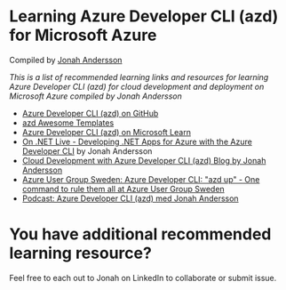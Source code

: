 # Learning Azure Developer CLI (azd) for Microsoft Azure
Compiled by [Jonah Andersson](https://www.linkedin.com/in/jonahandersson/)

*This is a list of recommended learning links and resources for learning Azure Developer CLI (azd) for cloud development and deployment on Microsoft Azure compiled by Jonah Andersson*

- [Azure Developer CLI (azd) on GitHub](https://github.com/azure/awesome-azd)
- [azd Awesome Templates](https://azure.github.io/awesome-azd/)
- [Azure Developer CLI (azd) on Microsoft Learn](https://learn.microsoft.com/en-us/azure/developer/azure-developer-cli/?WT.mc_id=linkedin&sharingId=AZ-MVP-5004251)
- [On .NET Live - Developing .NET Apps for Azure with the Azure Developer CLI](https://www.youtube.com/live/mIEYM2U6fIk?si=swAkLw0eF9p5eqe4) by Jonah Andersson
- [Cloud Development with Azure Developer CLI (azd) Blog by Jonah Andersson](https://jonahandersson.tech/cloud-development-with-azure-developer-cli-azd/)
- [Azure User Group Sweden: Azure Developer CLI: "azd up" - One command to rule them all at Azure User Group Sweden](https://www.youtube.com/watch?v=uzmfyHMfKqE)
- [Podcast: Azure Developer CLI (azd) med Jonah Andersson](https://open.spotify.com/episode/51pFDgdT4kBoXOVCP6Vrik)


# You have additional recommended learning resource? 
Feel free to each out to Jonah on LinkedIn to collaborate or submit issue.
